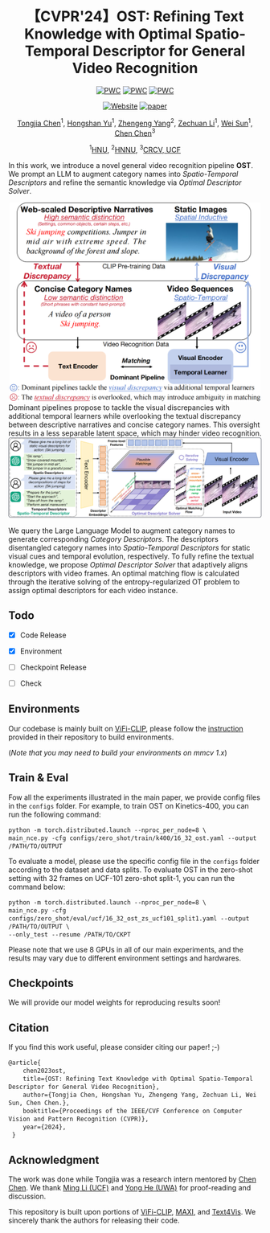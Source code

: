 <div align="center">
<h1> 【CVPR'24】OST: Refining Text Knowledge with Optimal Spatio-Temporal Descriptor for General Video Recognition </h1>

[![PWC](https://img.shields.io/endpoint.svg?url=https://paperswithcode.com/badge/ost-refining-text-knowledge-with-optimal/zero-shot-action-recognition-on-kinetics)](https://paperswithcode.com/sota/zero-shot-action-recognition-on-kinetics?p=ost-refining-text-knowledge-with-optimal)
[![PWC](https://img.shields.io/endpoint.svg?url=https://paperswithcode.com/badge/ost-refining-text-knowledge-with-optimal/zero-shot-action-recognition-on-hmdb51)](https://paperswithcode.com/sota/zero-shot-action-recognition-on-hmdb51?p=ost-refining-text-knowledge-with-optimal)
[![PWC](https://img.shields.io/endpoint.svg?url=https://paperswithcode.com/badge/ost-refining-text-knowledge-with-optimal/zero-shot-action-recognition-on-ucf101)](https://paperswithcode.com/sota/zero-shot-action-recognition-on-ucf101?p=ost-refining-text-knowledge-with-optimal)

[![Website](https://img.shields.io/badge/Project-Website-87CEEB)](https://tomchen-ctj.github.io/OST/)
[![paper](https://img.shields.io/badge/arXiv-Paper-<COLOR>.svg)](https://arxiv.org/pdf/2312.00096.pdf)

[Tongjia Chen](https://tomchen-ctj.github.io/)<sup>1</sup>, [Hongshan Yu]()<sup>1</sup>, [Zhengeng Yang](https://scholar.google.com/citations?user=26tsC5kAAAAJ&hl=en&oi=ao)<sup>2</sup>, [Zechuan Li](https://scholar.google.com/citations?user=b0GewmQAAAAJ&hl=en&oi=ao)<sup>1</sup>, [Wei Sun]()<sup>1</sup>, [Chen Chen](https://www.crcv.ucf.edu/chenchen/)<sup>3</sup>

<sup>1</sup>[HNU](https://www-en.hnu.edu.cn/), <sup>2</sup>[HNNU](https://english.hunnu.edu.cn/), <sup>3</sup>[CRCV, UCF](http://crcv.ucf.edu/)
</div>

In this work, we introduce a novel general video recognition pipeline **OST**. We prompt an LLM to augment category names into *Spatio-Temporal Descriptors* and refine the semantic knowledge via *Optimal Descriptor Solver*.

<div align=center>
<img width="500" alt="image" src="imgs/teaser.png">
</div>
Dominant pipelines propose to tackle the visual discrepancies with additional temporal learners while overlooking the textual discrepancy between descriptive narratives and concise category names. This oversight results in a less separable latent space, which may hinder video recognition.






<div align=center>
<img width="1080" alt="image" src="imgs/pipeline.png">
</div>

We query the Large Language Model to augment category names to generate corresponding *Category Descriptors*. The descriptors disentangled category names into *Spatio-Temporal Descriptors* for static visual cues and temporal evolution, respectively. To fully refine the textual knowledge, we propose *Optimal Descriptor Solver* that adaptively aligns descriptors with video frames. An optimal matching flow is calculated through the iterative solving of the entropy-regularized OT problem to assign optimal descriptors for each video instance.

## Todo

- [x] Code Release

- [x] Environment

- [ ] Checkpoint Release

- [ ] Check

## Environments

Our codebase is mainly built on [ViFi-CLIP](https://github.com/muzairkhattak/ViFi-CLIP), please follow the [instruction]( https://github.com/muzairkhattak/ViFi-CLIP/blob/main/docs/INSTALL.md) provided in their repository to build environments. 

(*Note that you may need to build your environments on mmcv 1.x*)

## Train & Eval

Fow all the experiments illustrated in the main paper, we provide config files in the `configs` folder. For example, to train OST on Kinetics-400, you can run the following command:

```shell
python -m torch.distributed.launch --nproc_per_node=8 \ 
main_nce.py -cfg configs/zero_shot/train/k400/16_32_ost.yaml --output /PATH/TO/OUTPUT 
```



To evaluate a model, please use the specific config file in the `configs` folder according to the dataset and data splits. To evaluate OST in the zero-shot setting with 32 frames on UCF-101 zero-shot split-1, you can run the command below:

```shell
python -m torch.distributed.launch --nproc_per_node=8 \
main_nce.py -cfg configs/zero_shot/eval/ucf/16_32_ost_zs_ucf101_split1.yaml --output /PATH/TO/OUTPUT \
--only_test --resume /PATH/TO/CKPT
```

Please note that we use 8 GPUs in all of our main experiments, and the results may vary due to different environment settings and hardwares.

## Checkpoints

We will provide our model weights for reproducing results soon!

## Citation

If you find this work useful, please consider citing our paper! ;-)

```
@article{
    chen2023ost,
    title={OST: Refining Text Knowledge with Optimal Spatio-Temporal Descriptor for General Video Recognition},
    author={Tongjia Chen, Hongshan Yu, Zhengeng Yang, Zechuan Li, Wei Sun, Chen Chen.},
    booktitle={Proceedings of the IEEE/CVF Conference on Computer Vision and Pattern Recognition (CVPR)},
    year={2024}, 
 }
```

## Acknowledgment

The work was done while Tongjia was a research intern mentored by [Chen Chen](https://www.crcv.ucf.edu/chenchen/). We thank [Ming Li (UCF)](https://liming-ai.github.io/) and [Yong He (UWA)](https://scholar.google.com/citations?user=6mXfrTEAAAAJ&hl=en&oi=ao) for proof-reading and discussion.

This repository is built upon portions of [ViFi-CLIP](https://github.com/muzairkhattak/ViFi-CLIP), [MAXI](https://github.com/wlin-at/MAXI), and [Text4Vis](https://github.com/whwu95/Text4Vis/). We sincerely thank the authors for releasing their code.


